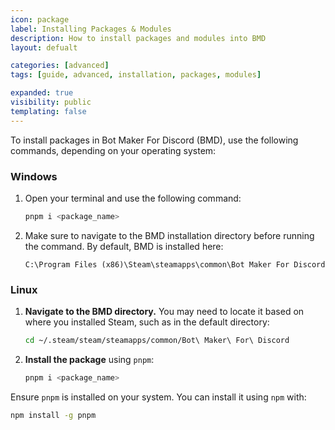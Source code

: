 ```yaml
---
icon: package
label: Installing Packages & Modules
description: How to install packages and modules into BMD
layout: defualt

categories: [advanced]
tags: [guide, advanced, installation, packages, modules]

expanded: true
visibility: public
templating: false
---
```


To install packages in Bot Maker For Discord (BMD), use the following commands, depending on your operating system:

### Windows

1. Open your terminal and use the following command:

    ```bash
    pnpm i <package_name>
    ```

2. Make sure to navigate to the BMD installation directory before running the command. By default, BMD is installed here:

    ```plaintext
    C:\Program Files (x86)\Steam\steamapps\common\Bot Maker For Discord
    ```

### Linux

1. **Navigate to the BMD directory.** You may need to locate it based on where you installed Steam, such as in the default directory:

    ```bash
    cd ~/.steam/steam/steamapps/common/Bot\ Maker\ For\ Discord
    ```

2. **Install the package** using `pnpm`:

    ```bash
    pnpm i <package_name>
    ```

Ensure `pnpm` is installed on your system. You can install it using `npm` with:

```bash
npm install -g pnpm
``` 